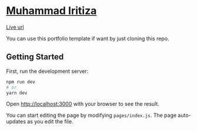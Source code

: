 # [Muhammad Iritiza](https://mirtiza.netlify.app/)
[Live url](https://mirtiza.netlify.app/)

You can use this portfolio template if want by just cloning this repo.

## Getting Started

First, run the development server:

```bash
npm run dev
# or
yarn dev
```

Open [http://localhost:3000](http://localhost:3000) with your browser to see the result.

You can start editing the page by modifying `pages/index.js`. The page auto-updates as you edit the file.
